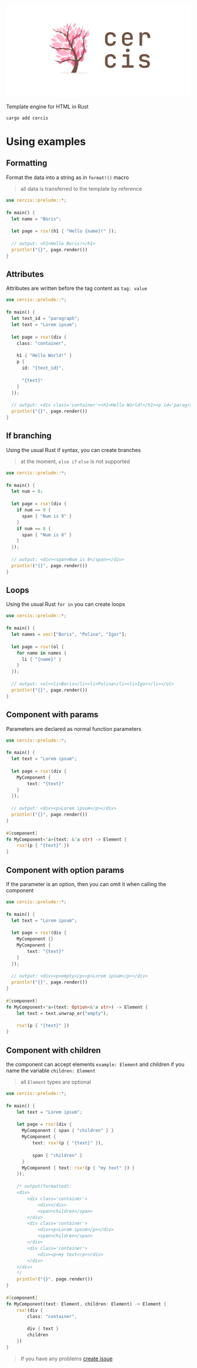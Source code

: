 ![cercis-preview](../.github/assets/cercis-preview.png)

Template engine for HTML in Rust

```sh
cargo add cercis
```

# Using examples

## Formatting

Format the data into a string as in ```format!()``` macro

> all data is transferred to the template by reference

```rust
use cercis::prelude::*;

fn main() {
  let name = "Boris";
  
  let page = rsx!(h1 { "Hello {name}!" });

  // output: <h1>Hello Boris!</h1>
  println!("{}", page.render())
}
```

## Attributes

Attributes are written before the tag content as ```tag: value```

```rust
use cercis::prelude::*;

fn main() {
  let text_id = "paragraph";
  let text = "Lorem ipsum";

  let page = rsx!(div {
    class: "container",

    h1 { "Hello World!" }
    p {
      id: "{text_id}",
    
      "{text}"
    }
  });

  // output: <div class='container'><h1>Hello World!</h1><p id='paragraph'>Lorem ipsum</p></div>
  println!("{}", page.render())
}
```

## If branching

Using the usual Rust if syntax, you can create branches

> at the moment, ```else if``` ```else``` is not supported

```rust
use cercis::prelude::*;

fn main() {
  let num = 8;

  let page = rsx!(div {
    if num == 9 {
      span { "Num is 9" }
    }
    if num == 8 {
      span { "Num is 8" }
    }
  });

  // output: <div><span>Num is 8</span></div>
  println!("{}", page.render())
}
```

## Loops

Using the usual Rust ```for in``` you can create loops

```rust
use cercis::prelude::*;

fn main() {
  let names = vec!["Boris", "Polina", "Igor"];

  let page = rsx!(ol {
    for name in names {
      li { "{name}" }
    }
  });

  // output: <ol><li>Boris</li><li>Polina</li><li>Igor</li></ol>
  println!("{}", page.render())
}
```

## Component with params

Parameters are declared as normal function parameters

```rust
use cercis::prelude::*;

fn main() {
  let text = "Lorem ipsum";

  let page = rsx!(div {
    MyComponent {
        text: "{text}"
    }
  });

  // output: <div><p>Lorem ipsum</p></div>
  println!("{}", page.render())
}

#[component]
fn MyComponent<'a>(text: &'a str) -> Element {
    rsx!(p { "{text}" })
}
```

## Component with option params

If the parameter is an option, then you can omit it when calling the component

```rust
use cercis::prelude::*;

fn main() {
  let text = "Lorem ipsum";

  let page = rsx!(div {
    MyComponent {}
    MyComponent {
        text: "{text}"
    }
  });

  // output: <div><p>empty</p><p>Lorem ipsum</p></div>
  println!("{}", page.render())
}

#[component]
fn MyComponent<'a>(text: Option<&'a str>) -> Element {
    let text = text.unwrap_or("empty");

    rsx!(p { "{text}" })
}
```

## Component with children

the component can accept elements ```example: Element``` and children if you name the variable ```children: Element```

> all ```Element``` types are optional

```rust
use cercis::prelude::*;

fn main() {
    let text = "Lorem ipsum";

    let page = rsx!(div {
      MyComponent { span { "children" } }
      MyComponent {
          text: rsx!(p { "{text}" }),

          span { "children" }
      }
      MyComponent { text: rsx!(p { "my text" }) }
    });

    /* output(formatted):
    <div>
        <div class='container'>
            <div></div>
            <span>children</span>
        </div>
        <div class='container'>
            <div><p>Lorem ipsum</p></div>
            <span>children</span>
        </div>
        <div class='container'>
            <div><p>my text</p></div>
        </div>
    </div>
    */
    println!("{}", page.render())
}

#[component]
fn MyComponent(text: Element, children: Element) -> Element {
    rsx!(div {
        class: "container",

        div { text }
        children
    })
}
```

> If you have any problems [create issue](https://github.com/magwoo/cercis/issues)
